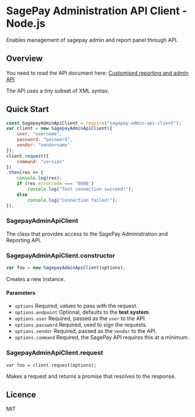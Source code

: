 # SagePay Administration API Client - Node.js

Enables management of sagepay admin and report panel through API.

## Overview

You need to read the API document here: [Customised reporting and admin API](https://www.sagepay.co.uk/support/find-an-integration-document/direct-integration-documents)

The API uses a tiny subset of XML syntax.

## Quick Start

```javascript
const SagepayAdminApiClient = require("sagepay-admin-api-client");
var client = new SagepayAdminApiClient({
    user: "username",
    password: "password",
    vendor: "vendorname"
});
client.request({
    command: "version"
})
.then(res => {
    console.log(res);
    if (res.errorcode === '0000')
        console.log("Test connection succeed!");
    else
        console.log("Connection failed!");
});
```

### SagepayAdminApiClient

The class that provides access to the SagePay Administration and Reporting API.

### SagepayAdminApiClient.constructor

```javascript
var foo = new SagepayAdminApiClient(options);
```

Creates a new instance.

#### Parameters

* `options` Required, values to pass with the request.
* `options.endpoint` Optional, defaults to the <b>test system</b>.
* `options.user` Required, passed as the `user` to the API.
* `options.password` Required, used to sign the requests.
* `options.vendor` Required, passed as the `vendor` to the API.
* `options.command` Required, the SagePay API requires this at a minimum.

### SagepayAdminApiClient.request

```
var foo = client.request(options);
```

Makes a request and returns a promise that resolves to the response.

## Licence

MIT
